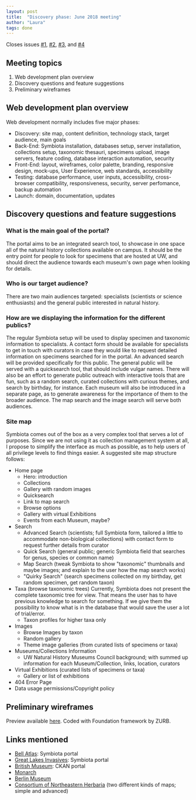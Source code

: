 ```yaml
---
layout: post
title:  "Discovery phase: June 2018 meeting"
author: "Laura"
tags: done
---
```

Closes issues [#1](../issues/1), [#2](../issues/2), [#3](../issues/3), and [#4](../issues/4)

## Meeting topics

1. Web development plan overview
2. Discovery questions and feature suggestions
3. Preliminary wireframes 

## Web development plan overview
Web development normally includes five major phases:
- Discovery: site map, content definition, technology stack, target audience, main goals
- Back-End: Symbiota installation, databases setup, server installation, collections setup, taxonomic thesauri, specimens upload, image servers, feature coding, database interaction automation, security
- Front-End: layout, wireframes, color palette, branding, responsive design, mock-ups, User Experience, web standards, accessibility
- Testing: database performance, user inputs, accessibility, cross-browser compatibility, responsiveness, security, server perfomance, backup automation
- Launch: domain, documentation, updates


## Discovery questions and feature suggestions

### What is the main goal of the portal?
The portal aims to be an integrated search tool, to showcase in one space all of the natural history collections available on campus. It should be the entry point for people to look for specimens that are hosted at UW, and should direct the audience towards each museum's own page when looking for details.

### Who is our target audience?
There are two main audiences targeted: specialists (scientists or science enthusiasts) and the general public interested in natural history.

### How are we displaying the information for the different publics?
The regular Symbiota setup will be used to display specimen and taxonomic information to specialists. A contact form should be available for specialists to get in touch with curators in case they would like to request detailed information on specimens searched for in the portal. An advanced search will be provided specifically for this public.
The general public will be served with a quicksearch tool, that should include vulgar names. There will also be an effort to generate public outreach with interactive tools that are fun, such as a random search, curated collections with curious themes, and search by birthday, for instance. Each museum will also be introduced in a separate page, as to generate awareness for the importance of them to the broader audience.
The map search and the image search will serve both audiences.


### Site map

Symbiota comes out of the box as a very complex tool that serves a lot of purposes. Since we are not using it as collection management system at all, I propose to simplify the interface as much as possible, as to help users of all privilege levels to find things easier.
A suggested site map structure follows:

- Home page 
	- Hero: introduction
	- Collections
	- Gallery with random images
	- Quicksearch
	- Link to map search
	- Browse options
	- Gallery with virtual Exhibitions
	- Events from each Museum, maybe?
- Search
	- Advanced Search (scientists; full Symbiota form, tailored a little to accommodate non-biological collections) with contact form to request further details from curator
	- Quick Search (general public; generic Symbiota field that searches for genus, species or common name)
	- Map Search (tweak Symbiota to show "taxonomic" thumbnails and maybe images; and explain to the user how the map search works)
	- "Quirky Search" (search specimens collected on my birthday, get random specimen, get random taxon)
- Taxa (browse taxonomic trees)
Currently, Symbiota does not present the complete taxonomic tree for view. That means the user has to have previous knowledge to search for something. If we give them the possibility to know what is in the database that would save the user a lot of trial/error.
	- Taxon profiles for higher taxa only
- Images
	- Browse Images by taxon
	- Random gallery
	- Theme image galleries (from curated lists of specimens or taxa)
- Museums/Collections Information
	- UW Natural History Museums Council background; with summed up information for each Museum/Collection, links, location, curators
- Virtual Exhibitions (curated lists of specimens or taxa)
	- Gallery or list of exhibitions
- 404 Error Page
- Data usage permissions/Copyright policy		


## Preliminary wireframes

Preview available [here](http://fibonacci.math.wisc.edu/~rocha/mockup/). Coded with Foundation framework by ZURB.

## Links mentioned

- [Bell Atlas](http://bellatlas.umn.edu/imagelib/index.php): Symbiota portal
- [Great Lakes Invasives](http://greatlakesinvasives.org/portal/): Symbiota portal
- [British Museum](http://data.nhm.ac.uk/): CKAN portal
- [Monarch](https://monarch.calacademy.org/)
- [Berlin Museum](https://www.museumfuernaturkunde.berlin/de/forschung/sammlungen)
- [Consortium of Northeastern Herbaria](http://portal.neherbaria.org/portal/checklists/checklist.php?cl=28) (two different kinds of maps; simple and advanced)

